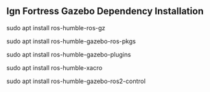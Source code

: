 ## Ign Fortress Gazebo Dependency Installation

sudo apt install ros-humble-ros-gz

sudo apt install ros-humble-gazebo-ros-pkgs

sudo apt install ros-humble-gazebo-plugins

sudo apt install ros-humble-xacro

sudo apt install ros-humble-gazebo-ros2-control
